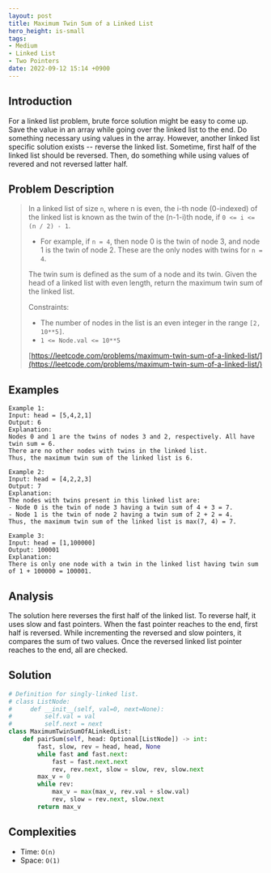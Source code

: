 ```yaml
---
layout: post
title: Maximum Twin Sum of a Linked List
hero_height: is-small
tags:
- Medium
- Linked List
- Two Pointers
date: 2022-09-12 15:14 +0900
---
```

## Introduction
For a linked list problem, brute force solution might be easy to come up.
Save the value in an array while going over the linked list to the end.
Do something necessary using values in the array.
However, another linked list specific solution exists -- reverse the linked list.
Sometime, first half of the linked list should be reversed.
Then, do something while using values of revered and not reversed latter half.

## Problem Description
> In a linked list of size `n`, where n is even, the i-th node (0-indexed) of the linked list is
> known as the twin of the (n-1-i)th node, if `0 <= i <= (n / 2) - 1`.
> - For example, if `n = 4`, then node 0 is the twin of node 3, and node 1 is the twin of node 2.
>   These are the only nodes with twins for `n = 4`.
>
> The twin sum is defined as the sum of a node and its twin.
> Given the head of a linked list with even length, return the maximum twin sum of the linked list.
>
> Constraints:
> - The number of nodes in the list is an even integer in the range `[2, 10**5]`.
> - `1 <= Node.val <= 10**5`
>
> [https://leetcode.com/problems/maximum-twin-sum-of-a-linked-list/](https://leetcode.com/problems/maximum-twin-sum-of-a-linked-list/)

## Examples
```
Example 1:
Input: head = [5,4,2,1]
Output: 6
Explanation:
Nodes 0 and 1 are the twins of nodes 3 and 2, respectively. All have twin sum = 6.
There are no other nodes with twins in the linked list.
Thus, the maximum twin sum of the linked list is 6. 
```

```
Example 2:
Input: head = [4,2,2,3]
Output: 7
Explanation:
The nodes with twins present in this linked list are:
- Node 0 is the twin of node 3 having a twin sum of 4 + 3 = 7.
- Node 1 is the twin of node 2 having a twin sum of 2 + 2 = 4.
Thus, the maximum twin sum of the linked list is max(7, 4) = 7. 
```

```
Example 3:
Input: head = [1,100000]
Output: 100001
Explanation:
There is only one node with a twin in the linked list having twin sum of 1 + 100000 = 100001.
```

## Analysis
The solution here reverses the first half of the linked list.
To reverse half, it uses slow and fast pointers.
When the fast pointer reaches to the end, first half is reversed.
While incrementing the reversed and slow pointers, it compares the sum of two values.
Once the reversed linked list pointer reaches to the end, all are checked.

## Solution
```python
# Definition for singly-linked list.
# class ListNode:
#     def __init__(self, val=0, next=None):
#         self.val = val
#         self.next = next
class MaximumTwinSumOfALinkedList:
    def pairSum(self, head: Optional[ListNode]) -> int:
        fast, slow, rev = head, head, None
        while fast and fast.next:
            fast = fast.next.next
            rev, rev.next, slow = slow, rev, slow.next
        max_v = 0
        while rev:
            max_v = max(max_v, rev.val + slow.val)
            rev, slow = rev.next, slow.next
        return max_v
```

## Complexities
- Time: `O(n)`
- Space: `O(1)`
